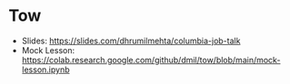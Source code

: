 # Tow

- Slides: https://slides.com/dhrumilmehta/columbia-job-talk
- Mock Lesson: https://colab.research.google.com/github/dmil/tow/blob/main/mock-lesson.ipynb

